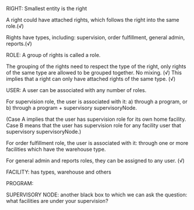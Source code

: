 RIGHT:
Smallest entity is the right

A right could have attached rights, which follows the right into the same role.(√)

Rights have types, including: supervision, order fulfillment, general admin, reports.(√)

ROLE:
A group of rights is called a role.

The grouping of the rights need to respect the type of the right, only rights of the same type 
are allowed to be grouped together. No mixing. (√)
This implies that a right can only have attached rights of the same type. (√)

USER:
A user can be associated with any number of roles. 

For supervision role, the user is associated with it:
a) through a program, or
b) through a program + supervisory supervisoryNode. 

(Case A implies that the user has supervision role for its own home facility.
Case B means that the user has supervision role for any facility user that supervisory supervisoryNode.)

For order fulfillment role, the user is associated with it:
through one or more facilities which have the warehouse type.

For general admin and reports roles, they can be assigned to any user. (√)

FACILITY: has types, warehouse and others

PROGRAM:

SUPERVISORY NODE: 
another black box to which we can ask the question: 
what facilities are under your supervision?
